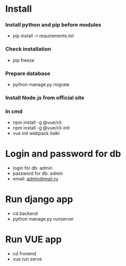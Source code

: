 # Install

### Install python and pip before modules

- pip install -r requirements.txt

### Check installation
- pip freeze

### Prepare database

- python manage.py migrate

### Install Node.js from official site

### In cmd
- npm install -g @vue/cli
- npm install -g @vue/cli-init
- vue init webpack italki

# Login and password for db
- login for db: admin
- password for db: admin
- email: admin@mail.ru

# Run django app

- cd backend
- python manage.py runserver

# Run VUE app

- cd fronend
- vue run serve